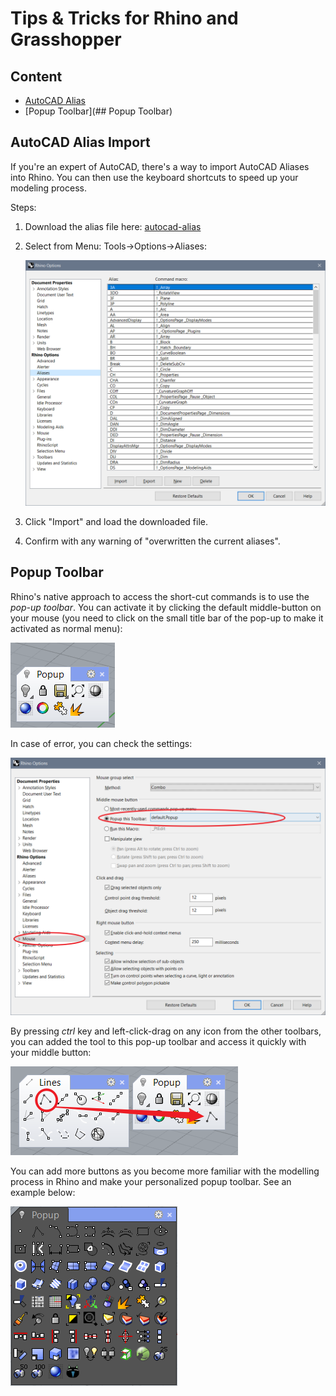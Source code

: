 # Tips & Tricks for Rhino and Grasshopper 

## Content

- [AutoCAD Alias](##autocad-alias-import)
- [Popup Toolbar](## Popup Toolbar)



## AutoCAD Alias Import

If you're an expert of AutoCAD, there's a way to import AutoCAD Aliases into Rhino. You can then use the keyboard shortcuts to speed up your modeling process.

Steps:

1. Download the alias file here: [autocad-alias](./doc/AutoCAD_alias_for_Rhino.txt)

2. Select from Menu: Tools->Options->Aliases:

   ![Aliases Import Window](.\doc\Rhino_17_AutoCAD_Alias.png)

3. Click "Import" and load the downloaded file.

4. Confirm with any warning of "overwritten the current aliases".

## Popup Toolbar

Rhino's native approach to access the short-cut commands is to use the *pop-up toolbar*. You can activate it by clicking the default middle-button on your mouse (you need to click on the small title bar of the pop-up to make it activated as normal menu):

![Pop-up Toolbar](./doc/Rhino_26_popupToolbar.png)

In case of error, you can check the settings:

![Pop-up toolbar Setting](./doc/Rhino_25_popupSetting.png)

By pressing *ctrl* key and left-click-drag on any icon from the other toolbars, you can added the tool to this pop-up toolbar and access it quickly with your middle button:

![Add a button to the pop-up toolbar](./doc/Rhino_27_popupAddButtion.png)

You can add more buttons as you become more familiar with the modelling process in Rhino and make your personalized popup toolbar. See an example below:

![An example of a customized popup toolbar](./doc/Rhino_28_popupExample.png)
